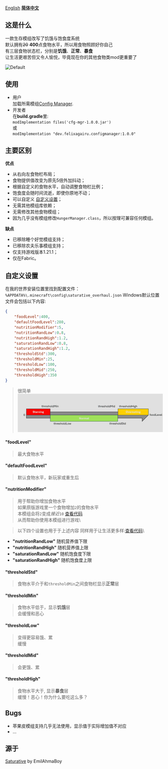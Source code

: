 [English](/README.md) **[简体中文](README-zh_cn.md)**
## 这是什么
一款生存模组改写了饥饿与饱食度系统\
默认拥有~~20~~ **400**点食物水平，所以用食物照顾好你自己\
有三层食物状态栏，分别是**饥饿**、**正常**、**暴食**\
让生活更艰苦但又令人愉悦，毕竟现在你的其他食物类mod更重要了

![Default](https://cdn.modrinth.com/data/x5alUhw5/images/4a21e6e0e1b0526412997cf3f4f1489870e2b2bc.jpeg)

## 使用
- 用户\
加载所需模组[Config Manager](https://modrinth.com/mod/config-manager).
- 开发者\
在**build.gradle**里:\
`modImplementation files('cfg-mgr-1.0.0.jar')`\
或\
`modImplementation "dev.felixagairu.configmanager:1.0.0"`

## 主要区别
**优点**
- 从右向左食物栏布局；
- 食物提供值改变为原先5倍外加抖动；
- 根据自定义的食物水平，自动调整食物栏比例；
- 饱食度会随时间流逝，即使你原地不动；
- 可以自定义 [自定义设置](https://github.com/FelixAgairu/saturative_overhaul/edit/master/README.md#自定义设置)；
- 无需其他模组库依赖；
- 无需修改其他食物模组；
- 因为几乎没有模组修改`HungerManager.class`，所以按理可兼容任何模组。

**缺点**
- 已移除睡个好觉模组支持；
- 已移除农夫乐事模组支持；
- 仅支持游戏版本1.21.1；
- 仅在Fabric。

## 自定义设置
在我的世界安装位置里找到配置文件：\
`%APPDATA%\.minecraft\config\saturative_overhaul.json` Windows默认位置\
文件会包括以下内容:
```json
{
	"foodLevel":400,
	"defaultFoodLevel":280,
	"nutritionModifier":5,
	"nutritionRandLow":0.8,
	"nutritionRandHigh":1.2,
	"saturationRandLow":0.8,
	"saturationRandHigh":1.2,
	"thresholdStd":300,
	"thresholdMin":25,
	"thresholdLow":100,
	"thresholdMid":250,
	"thresholdHigh":350
}
```

> 很简单
![Desc](https://github.com/FelixAgairu/saturative_overhaul/blob/master/src/main/resources/assets/saturative_overhaul/pic/2.jpg?raw=true)

#### "foodLevel"
> 最大食物水平

#### "defaultFoodLevel"
> 默认食物水平，新玩家或重生后

#### "nutritionModifier"
> 用于帮助你增加食物水平\
> 如果原版游戏里一个食物增加`2`的食物水平\
> 本模组会将`2`变成*接近*`10` [查看代码](https://github.com/FelixAgairu/saturative_overhaul/blob/master/src/main/java/dev/emilahmaboy/felixagairu/saturative_overhaul/mixin/HungerManagerMixin.java)\
> 从而帮助你使用本模组进行游戏\

> 以下四个设置也用于于上述内容
> 同样用于让生活更多样:[查看代码](https://github.com/FelixAgairu/saturative_overhaul/blob/master/src/main/java/dev/emilahmaboy/felixagairu/saturative_overhaul/tools/LimitRandomizer.java)\

- **"nutritionRandLow"**
随机营养值下限
- **"nutritionRandHigh"**
随机营养值上限
- **"saturationRandLow"**
随机饱食度下限
- **"saturationRandHigh"**
随机饱食度上限

#### "thresholdStd"
> 食物水平介于和`thresholdMin`之间食物栏显示**正常**层

#### "thresholdMin"
> 食物水平低于，显示**饥饿**层\
> 会缓慢和恶心

#### "thresholdLow"
> 变得更容易饿、累\
> 缓慢

#### "thresholdMid"
> 会更饿、累

#### "thresholdHigh"
> 食物水平大于, 显示**暴食**层\
> 缓慢！恶心！你为什么要吃这么多？

## Bugs
- 苹果皮模组支持几乎无法使用，显示值于实际增加值不对应
- ...

## 源于
[Saturative](https://github.com/EmilAhmaBoy/saturative) by EmilAhmaBoy
